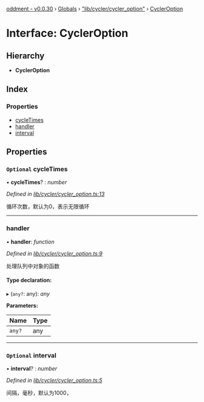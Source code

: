 [oddment - v0.0.30](../README.md) › [Globals](../globals.md) › ["lib/cycler/cycler_option"](../modules/_lib_cycler_cycler_option_.md) › [CyclerOption](_lib_cycler_cycler_option_.cycleroption.md)

# Interface: CyclerOption

## Hierarchy

* **CyclerOption**

## Index

### Properties

* [cycleTimes](_lib_cycler_cycler_option_.cycleroption.md#optional-cycletimes)
* [handler](_lib_cycler_cycler_option_.cycleroption.md#handler)
* [interval](_lib_cycler_cycler_option_.cycleroption.md#optional-interval)

## Properties

### `Optional` cycleTimes

• **cycleTimes**? : *number*

*Defined in [lib/cycler/cycler_option.ts:13](https://github.com/youkaisteve/oddment/blob/86c2f2a/lib/cycler/cycler_option.ts#L13)*

循环次数，默认为0，表示无限循环

___

###  handler

• **handler**: *function*

*Defined in [lib/cycler/cycler_option.ts:9](https://github.com/youkaisteve/oddment/blob/86c2f2a/lib/cycler/cycler_option.ts#L9)*

处理队列中对象的函数

#### Type declaration:

▸ (`any?`: any): *any*

**Parameters:**

Name | Type |
------ | ------ |
`any?` | any |

___

### `Optional` interval

• **interval**? : *number*

*Defined in [lib/cycler/cycler_option.ts:5](https://github.com/youkaisteve/oddment/blob/86c2f2a/lib/cycler/cycler_option.ts#L5)*

间隔，毫秒，默认为1000，
